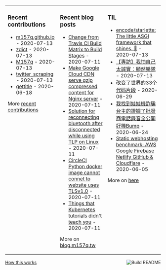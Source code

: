 <table><tr><td valign="top">

### Recent contributions
<!-- recent_contributions starts -->
* [m157q.github.io](https://github.com/M157q/m157q.github.io) - 2020-07-13
* [zdict](https://github.com/zdict/zdict) - 2020-07-13
* [M157q](https://github.com/M157q/M157q) - 2020-07-13
* [twitter_scraping](https://github.com/M157q/twitter_scraping) - 2020-07-13
* [gettitle](https://github.com/M157q/gettitle) - 2020-06-18
<!-- recent_contributions ends -->
More [recent contributions](https://github.com/M157q/M157q/blob/main/recent_contributions.md)
</td><td valign="top">

### Recent blog posts
<!-- blog starts -->
* [Change from Travis CI Build Matrix to Build Stages](https://blog.m157q.tw/posts/2020/07/11/change-from-travis-ci-build-matrix-to-build-stages/) - 2020-07-11
* [Make Google Cloud CDN serve gzip compressed content for Nginx server](https://blog.m157q.tw/posts/2020/07/11/make-google-cloud-cdn-serve-gzip-compressed-content-for-nginx-server/) - 2020-07-11
* [Solution for reconnecting bluetooth after disconnected while using TLP on Linux](https://blog.m157q.tw/posts/2020/07/11/solution-for-reconnecting-bluetooth-after-disconnected-while-using-tlp-on-linux/) - 2020-07-11
* [CircleCI Python docker image cannot connet to website uses TLSv1.0](https://blog.m157q.tw/posts/2020/07/11/circleci-python-docker-image-cannot-connet-to-website-uses-tlsv1-0/) - 2020-07-11
* [Things that Kubernetes tutorials didn't teach you](https://blog.m157q.tw/posts/2020/07/11/things-that-kubernetes-tutorials-didnt-teach-you/) - 2020-07-11
<!-- blog ends -->
More on [blog.m157q.tw](https://blog.m157q.tw/)
</td><td valign="top">

### TIL
<!-- tils starts -->
* [encode/starlette: The little ASGI framework that shines. 🌟](https://github.com/M157q/m157q.github.io/issues/1132) - 2020-07-13
* [【專訪】我怕自己太誠實：顯然樂隊](https://github.com/M157q/m157q.github.io/issues/1130) - 2020-07-13
* [改变了世界的33个代码片段](https://github.com/M157q/m157q.github.io/issues/1129) - 2020-06-29
* [我找到娃娃機詐騙台主的證據了批發商電話錄音全公開好棒Bump](https://github.com/M157q/m157q.github.io/issues/1128) - 2020-06-24
* [Static webhosting benchmark: AWS Google Firebase Netlify GitHub & Cloudflare](https://github.com/M157q/m157q.github.io/issues/1127) - 2020-06-05
<!-- tils ends -->
More on [here](https://github.com/M157q/m157q.github.io/issues?q=is%3Aissue+is%3Aopen+sort%3Aupdated-desc)
</td></tr></table>

<a href="https://github.com/M157q/M157q/actions"><img src="https://github.com/M157q/M157q/workflows/Build%20README/badge.svg" align="right" alt="Build README"></a> <a href="https://simonwillison.net/2020/Jul/10/self-updating-profile-readme/">How this works</a>
